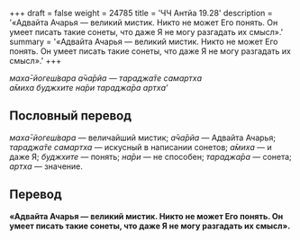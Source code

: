 +++
draft = false
weight = 24785
title = 'ЧЧ Антйа 19.28'
description = '«Адвайта Ачарья — великий мистик. Никто не может Его понять. Он умеет писать такие сонеты, что даже Я не могу разгадать их смысл».'
summary = '«Адвайта Ачарья — великий мистик. Никто не может Его понять. Он умеет писать такие сонеты, что даже Я не могу разгадать их смысл».'
+++

_маха̄-йогеш́вара а̄ча̄рйа — тараджа̄те самартха  
а̄миха буджхите на̄ри тараджа̄ра артха’_

## Пословный перевод

_маха̄_\-_йогеш́вара_ — величайший мистик; _а̄ча̄рйа_ — Адвайта Ачарья; _тараджа̄те_ _самартха_ — искусный в написании сонетов; _а̄миха_ — и даже Я; _буджхите_ — понять; _на̄ри_ — не способен; _тараджа̄ра_ — сонета; _артха_ — значение.

## Перевод

**«Адвайта Ачарья — великий мистик. Никто не может Его понять. Он умеет писать такие сонеты, что даже Я не могу разгадать их смысл».**
